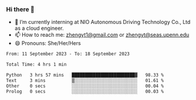 ### Hi there 👋

<!--
**zhengyt1/zhengyt1** is a ✨ _special_ ✨ repository because its `README.md` (this file) appears on your GitHub profile.

Here are some ideas to get you started:

- 🔭 I’m currently working on ...
- 🌱 I’m currently learning ...
- 👯 I’m looking to collaborate on ...
- 🤔 I’m looking for help with ...
- 💬 Ask me about ...
- 📫 How to reach me: ...
- 😄 Pronouns: ...
- ⚡ Fun fact: ...
-->

- 🔭 I’m currently interning at NIO Autonomous Driving Technology Co., Ltd as a cloud engineer.
- 📫 How to reach me: zhengyt1@gmail.com or zhengyt@seas.upenn.edu
- 😄 Pronouns: She/Her/Hers



<!--START_SECTION:waka-->

```txt
From: 11 September 2023 - To: 18 September 2023

Total Time: 4 hrs 1 min

Python   3 hrs 57 mins   ████████████████████████▓   98.33 %
Text     3 mins          ▒░░░░░░░░░░░░░░░░░░░░░░░░   01.61 %
Other    0 secs          ░░░░░░░░░░░░░░░░░░░░░░░░░   00.04 %
Prolog   0 secs          ░░░░░░░░░░░░░░░░░░░░░░░░░   00.03 %
```

<!--END_SECTION:waka-->
